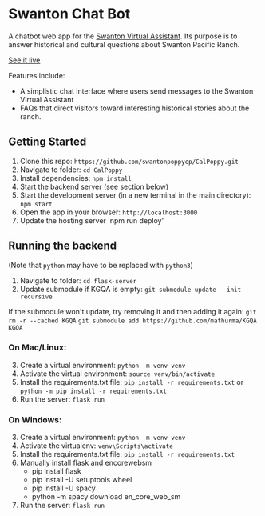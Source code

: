 # Swanton Chat Bot

A chatbot web app for the [Swanton Virtual Assistant](https://github.com/swantonpoppycp/CalPoppy). Its purpose is to answer historical and cultural questions about Swanton Pacific Ranch.

[See it live](https://swantonpoppycp.github.io/CalPoppy/)

Features include:

- A simplistic chat interface where users send messages to the Swanton Virtual Assistant
- FAQs that direct visitors toward interesting historical stories about the ranch.

## Getting Started

1. Clone this repo: `https://github.com/swantonpoppycp/CalPoppy.git`
2. Navigate to folder: `cd CalPoppy`
3. Install dependencies: `npm install`
4. Start the backend server (see section below)
5. Start the development server (in a new terminal in the main directory): `npm start`
6. Open the app in your browser: `http://localhost:3000`
7. Update the hosting server 'npm run deploy'

## Running the backend

(Note that `python` may have to be replaced with `python3`)

1. Navigate to folder: `cd flask-server`
2. Update submodule if KGQA is empty: `git submodule update --init --recursive`

If the submodule won't update, try removing it and then adding it again:
`git rm -r --cached KGQA`
`git submodule add https://github.com/mathurma/KGQA KGQA`

### On Mac/Linux:

3. Create a virtual environment: `python -m venv venv`
4. Activate the virtual environment: `source venv/bin/activate`
5. Install the requirements.txt file: `pip install -r requirements.txt` or `python -m pip install -r requirements.txt`
6. Run the server: `flask run`

### On Windows:

3. Create a virtual environment: `python -m venv venv`
4. Activate the virtualenv: `venv\Scripts\activate`
5. Install the requirements.txt file: `pip install -r requirements.txt`
6. Manually install flask and encorewebsm
    * pip install flask
    * pip install -U setuptools wheel
    * pip install -U spacy
    * python -m spacy download en_core_web_sm
7. Run the server: `flask run`